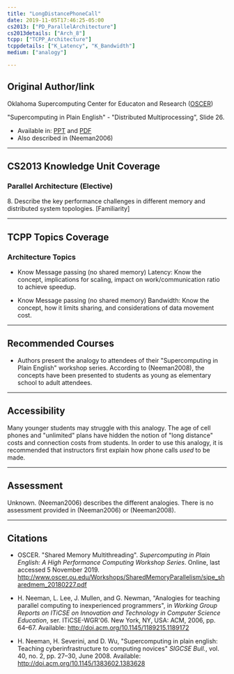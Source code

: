 ```yaml
---
title: "LongDistancePhoneCall"
date: 2019-11-05T17:46:25-05:00
cs2013: ["PD_ParallelArchitecture"]
cs2013details: ["Arch_8"]
tcpp: ["TCPP_Architecture"]
tcppdetails: ["K_Latency", "K_Bandwidth"]
medium: ["analogy"]

---
```


## Original Author/link

Oklahoma Supercomputing Center for Educaton and Research 
([OSCER](http://www.oscer.ou.edu/education.php))

"Supercomputing in Plain English" - "Distributed Multiprocessing", Slide 26.

* Available in: [PPT](http://www.oscer.ou.edu/Workshops/DistributedParallelism/sipe_distribmem_20180306.pptx) and [PDF](http://www.oscer.ou.edu/Workshops/DistributedParallelism/sipe_distribmem_20180306.pdf)
* Also described in (Neeman2006)

---

## CS2013 Knowledge Unit Coverage

### Parallel Architecture (Elective)

8\. Describe the key performance challenges in different memory and distributed system topologies. [Familiarity]

---

## TCPP Topics Coverage

### Architecture Topics

* Know Message passing (no shared memory) Latency: Know the concept, 
  implications for scaling, impact on work/communication ratio to achieve 
  speedup.

* Know Message passing (no shared memory) Bandwidth: Know the concept, how it 
 limits sharing, and considerations of data movement cost.

---

## Recommended Courses

* Authors present the analogy to attendees of their "Supercomputing in Plain 
  English" workshop series. According to (Neeman2008), the concepts have been 
  presented to students as young as elementary school to adult attendees.

---

## Accessibility

Many younger students may struggle with this analogy. The age of cell phones and 
"unlimited" plans have hidden the notion of "long distance" costs and connection 
costs from students. In order to use this analogy, it is recommended that 
instructors first explain how phone calls *used* to be made.


---


## Assessment 

Unknown. (Neeman2006) describes the different analogies. There is no assessment 
provided in (Neeman2006) or (Neeman2008).

---

## Citations

* OSCER. "Shared Memory Multithreading". *Supercomputing in 
  Plain English: A High Performance Computing Workshop Series*. Online, 
  last accessed 5 November 2019. http://www.oscer.ou.edu/Workshops/SharedMemoryParallelism/sipe_sharedmem_20180227.pdf

* H. Neeman, L. Lee, J. Mullen, and G. Newman, "Analogies for teaching parallel 
computing to inexperienced programmers", in *Working Group Reports on ITiCSE 
on Innovation and Technology in Computer Science Education*, ser. ITiCSE-WGR'06. 
New York, NY, USA: ACM, 2006, pp. 64–67. Available: http://doi.acm.org/10.1145/1189215.1189172

* H. Neeman, H. Severini, and D. Wu, "Supercomputing in plain english: Teaching
 cyberinfrastructure to computing novices" *SIGCSE Bull.*, vol. 40, no. 2,
 pp. 27–30, June 2008. Available: http://doi.acm.org/10.1145/1383602.1383628

